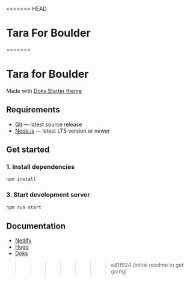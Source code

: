 <<<<<<< HEAD
# Tara For Boulder
=======
# Tara for Boulder

Made with [Doks Starter theme](https://github.com/h-enk/doks)

## Requirements

- [Git](https://git-scm.com/) — latest source release
- [Node.js](https://nodejs.org/) — latest LTS version or newer

## Get started

### 1. Install dependencies

```bash
npm install
```

### 3. Start development server

```bash
npm run start
```

## Documentation

- [Netlify](https://docs.netlify.com/)
- [Hugo](https://gohugo.io/documentation/)
- [Doks](https://getdoks.org/)
>>>>>>> e41f924 (initial readme to get going)
